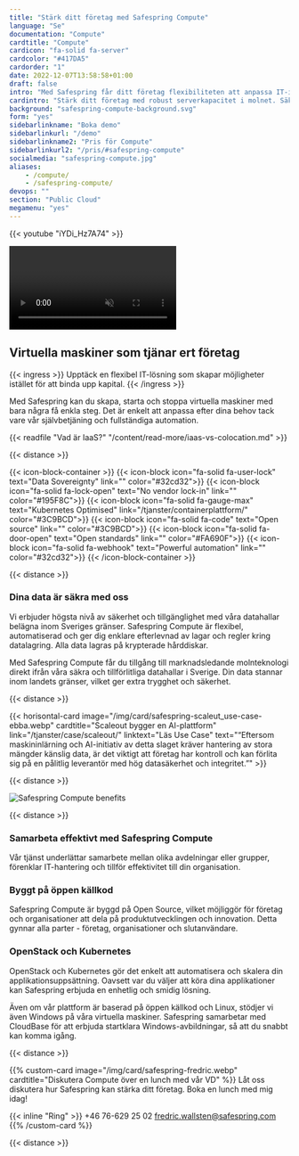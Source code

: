 ```yaml
---
title: "Stärk ditt företag med Safespring Compute"
language: "Se"
documentation: "Compute"
cardtitle: "Compute"
cardicon: "fa-solid fa-server"
cardcolor: "#417DA5"
cardorder: "1"
date: 2022-12-07T13:58:58+01:00
draft: false
intro: "Med Safespring får ditt företag flexibiliteten att anpassa IT-infrastrukturen efter era behov. Allt levereras från säkra datahallar inom Sverige."
cardintro: "Stärk ditt företag med robust serverkapacitet i molnet. Säker, svensk IaaS."
background: "safespring-compute-background.svg"
form: "yes"
sidebarlinkname: "Boka demo"
sidebarlinkurl: "/demo"
sidebarlinkname2: "Pris för Compute"
sidebarlinkurl2: "/pris/#safespring-compute"
socialmedia: "safespring-compute.jpg"
aliases:
    - /compute/
    - /safespring-compute/
devops: ""
section: "Public Cloud"
megamenu: "yes"
---
```


{{< youtube "iYDi_Hz7A74" >}}

<video id="myVideo" autoplay muted controls poster="">
  <track src="/subtitles/scaleout-usecase/safespring_use-case_scaleout-sv.vtt" kind="subtitles" srclang="sv" label="Swedish">
  <track src="/subtitles/scaleout-usecase/safespring_use-case_scaleout-en.vtt" kind="subtitles" srclang="en" label="English">
  <track src="/subtitles/scaleout-usecase/safespring_use-case_scaleout-no.vtt" kind="subtitles" srclang="no" label="Norwegian">
  Your browser does not support the video tag.
</video>
<script>
  document.addEventListener('DOMContentLoaded', function () {
    var video = document.getElementById('myVideo');
    var videoSrc = "https://s3.sto1.safedc.net/a489f53964f14fe897308b4243d7138d:processedvideos/ProcessedVideos/safespring-demo-instans-svenska/master.m3u8";

    if (Hls.isSupported()) {
      var hls = new Hls();
      hls.loadSource(videoSrc);
      hls.attachMedia(video);
      hls.on(Hls.Events.MANIFEST_PARSED, function() {
        video.play();
      });
      hls.on(Hls.Events.ERROR, function (event, data) {
        console.error('Error event:', event, 'Data:', data);
      });
    } else if (video.canPlayType('application/vnd.apple.mpegurl')) {
      video.src = videoSrc;
      video.addEventListener('canplay', function() {
        video.play();
      });
    }
  });
</script>

## Virtuella maskiner som tjänar ert företag

{{< ingress >}}
Upptäck en flexibel IT-lösning som skapar möjligheter istället för att binda upp kapital.
{{< /ingress >}}

Med Safespring kan du skapa, starta och stoppa virtuella maskiner med bara några få enkla steg. Det är enkelt att anpassa efter dina behov tack vare vår självbetjäning och fullständiga automation.

{{< readfile "Vad är IaaS?" "/content/read-more/iaas-vs-colocation.md" >}}

{{< distance >}}

{{< icon-block-container >}}
    {{< icon-block icon="fa-solid fa-user-lock" text="Data Sovereignty" link="" color="#32cd32">}}
    {{< icon-block icon="fa-solid fa-lock-open" text="No vendor lock-in" link="" color="#195F8C">}}
    {{< icon-block icon="fa-solid fa-gauge-max" text="Kubernetes Optimised" link="/tjanster/containerplattform/" color="#3C9BCD">}}
    {{< icon-block icon="fa-solid fa-code" text="Open source" link="" color="#3C9BCD">}}
    {{< icon-block icon="fa-solid fa-door-open" text="Open standards" link="" color="#FA690F">}}
    {{< icon-block icon="fa-solid fa-webhook" text="Powerful automation" link="" color="#32cd32">}}
{{< /icon-block-container >}}

{{< distance >}}
### Dina data är säkra med oss
Vi erbjuder högsta nivå av säkerhet och tillgänglighet med våra datahallar belägna inom Sveriges gränser. Safespring Compute är flexibel, automatiserad och ger dig enklare efterlevnad av lagar och regler kring datalagring. Alla data lagras på krypterade hårddiskar.

Med Safespring Compute får du tillgång till marknadsledande molnteknologi direkt ifrån våra säkra och tillförlitliga datahallar i Sverige. Din data stannar inom landets gränser, vilket ger extra trygghet och säkerhet.

{{< distance >}}

{{< horisontal-card image="/img/card/safespring-scaleut_use-case-ebba.webp" cardtitle="Scaleout bygger en AI-plattform" link="/tjanster/case/scaleout/" linktext="Läs Use Case" text="“Eftersom maskininlärning och AI-initiativ av detta slaget kräver hantering av stora mängder känslig data, är det viktigt att företag har kontroll och kan förlita sig på en pålitlig leverantör med hög datasäkerhet och integritet.”" >}}

{{< distance >}}

![Safespring Compute benefits](/img/safespring-compute-central-blocklagring.svg)

{{< distance >}}

### Samarbeta effektivt med Safespring Compute
Vår tjänst underlättar samarbete mellan olika avdelningar eller grupper, förenklar IT-hantering och tillför effektivitet till din organisation.

### Byggt på öppen källkod
Safespring Compute är byggd på Open Source, vilket möjliggör för företag och organisationer att dela på produktutvecklingen och innovation. Detta gynnar alla parter - företag, organisationer och slutanvändare.

### OpenStack och Kubernetes
OpenStack och Kubernetes gör det enkelt att automatisera och skalera din applikationsuppsättning. Oavsett var du väljer att köra dina applikationer kan Safespring erbjuda en enhetlig och smidig lösning.

Även om vår plattform är baserad på öppen källkod och Linux, stödjer vi även Windows på våra virtuella maskiner. Safespring samarbetar med CloudBase för att erbjuda startklara Windows-avbildningar, så att du snabbt kan komma igång.

{{< distance >}}

{{% custom-card image="/img/card/safespring-fredric.webp" cardtitle="Diskutera Compute över en lunch med vår VD" %}}
Låt oss diskutera hur Safespring kan stärka ditt företag. Boka en lunch med mig idag!

{{< inline "Ring" >}} +46 76-629 25 02
fredric.wallsten@safespring.com
{{% /custom-card %}}

{{< distance >}}
